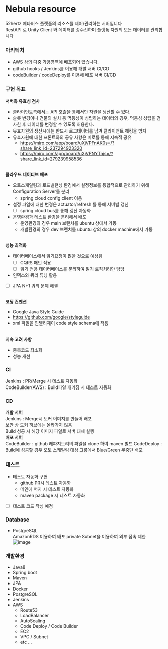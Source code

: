 Nebula resource
=============
52hertz 메타버스 플랫폼의 리소스를 제어/관리하는 서버입니다<br>
RestAPI 로 Unity Client 와 데이터를 송수신하며 플랫폼 자원의 모든 데이터를 관리합니다<br>

### 아키텍처
- AWS 상의 다중 가용영역에 배포되어 있습니다.
- github hooks / Jenkins를 이용해 개발 서버 CI/CD
- codeBuilder / codeDeploy를 이용해 배포 서버 CI/CD

### 구현 목표
<b>서버측 유효성 검사</b><br>
- 클라이언트측에서는 API 호출을 통해서만 자원을 생산할 수 있다.
- 슬롯 변경이나 건물의 설치 등 멱등성이 성립하는 데이터의 경우, 멱등성 성립을 검사한 후 데이터를 변경할 수 있도록 허용한다.
- 유효자원의 생산시에는 반드시 로그데이터를 남겨 클라이언트 해킹을 방지
- 유효자원에 대한 프론트와의 공유 사항은 미로를 통해 지속적 공유
  - https://miro.com/app/board/uXjVPFnAK0s=/?share_link_id=237294923320
  - https://miro.com/app/board/uXjVPNYTnjs=/?share_link_id=279239958536
<br><br>

<b>클라우드 네이티브 배포</b>
- 오토스케일링과 로드밸런싱 환경에서 설정정보를 통합적으로 관리하기 위해 Configuration Server를 분리
  - spring cloud config client 이용
- 설정 파일에 대한 변경은 actuator/refresh 를 통해 서버별 갱신
  - [ ] spring cloud bus를 통해 갱신 자동화
- 운영환경과 테스트 환경을 분리해서 배포
  - 운영환경의 경우 main 브랜치를 ubuntu 상에서 가동
  - 개발환경의 경우 dev 브랜치를 ubuntu 상의 docker machine에서 가동
<br><br>

<b>성능 최적화</b>
- 데이터베이스에서 읽기요청이 많을 것으로 예상됨
  - [ ] CQRS 패턴 적용
  - [ ] 읽기 전용 데이터베이스를 분리하여 읽기 로직처리만 담당
- 인덱스와 쿼리 튜닝 활용
- [ ] JPA N+1 쿼리 문제 해결
<br><br>

<b>코딩 컨벤션</b>
- Google Java Style Guide
- https://github.com/google/styleguide
- xml 파일을 인텔리제이 code style schema에 적용
<br><br>

<b>지속 고려 사항</b>
- 중복코드 최소화
- 성능 개선

### CI
Jenkins : PR/Merge 시 테스트 자동화 <br>
CodeBuilder(AWS) : Build파일 패키징 시 테스트 자동화<br>
### CD
<b>개발 서버</b> <br>
Jenkins : Merge시 도커 이미지를 만들어 배포 <br>
보안 상 도커 허브에는 올라가지 않음 <br>
Build 성공 시 해당 이미지 파일로 서버 대체 실행 <br>
<b>배포 서버</b> <br>
CodeBuilder : github 레파지토리의 파일을 clone 하여 maven 빌드
CodeDeploy : Build에 성공할 경우 오토 스케일링 대상 그룹에서 Blue/Green 무중단 배포


### 테스트
- 테스트 자동화 구현
  - github PR시 테스트 자동화
  - 메인에 머지 시 테스트 자동화
  - maven package 시 테스트 자동화
- [ ] 테스트 코드 작성 예정

### Database
- PostgreSQL<br>
AmazonRDS 이용하여 배포
private Subnet을 이용하여 외부 접속 제한
![image](https://cdn.discordapp.com/attachments/1020207271692738623/1049585147109969930/image.png)

### 개발환경
- Java8
- Spring boot
- Maven
- JPA
- Docker
- PostgreSQL
- Jenkins
- AWS
  - Route53
  - LoadBalancer
  - AutoScaling
  - Code Deploy / Code Builder
  - EC2
  - VPC / Subnet
  - etc ...